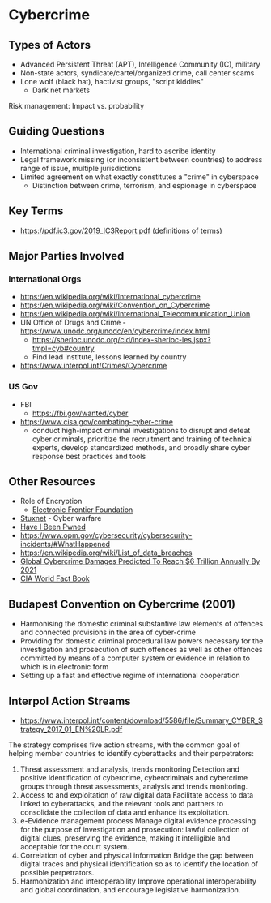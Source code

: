 # Cybercrime

## Types of Actors
* Advanced Persistent Threat (APT), Intelligence Community (IC), military
* Non-state actors, syndicate/cartel/organized crime, call center scams
* Lone wolf (black hat), hactivist groups, "script kiddies"
    * Dark net markets

Risk management: Impact vs. probability

## Guiding Questions
* International criminal investigation, hard to ascribe identity
* Legal framework missing (or inconsistent between countries) to address range of issue, multiple jurisdictions
* Limited agreement on what exactly constitutes a "crime" in cyberspace
    * Distinction between crime, terrorism, and espionage in cyberspace

## Key Terms
* https://pdf.ic3.gov/2019_IC3Report.pdf (definitions of terms)

## Major Parties Involved

### International Orgs
* https://en.wikipedia.org/wiki/International_cybercrime
* https://en.wikipedia.org/wiki/Convention_on_Cybercrime
* https://en.wikipedia.org/wiki/International_Telecommunication_Union
* UN Office of Drugs and Crime - https://www.unodc.org/unodc/en/cybercrime/index.html
    * https://sherloc.unodc.org/cld/index-sherloc-les.jspx?tmpl=cyb#country
    * Find lead institute, lessons learned by country
* https://www.interpol.int/Crimes/Cybercrime

### US Gov
* FBI
    * https://fbi.gov/wanted/cyber
* https://www.cisa.gov/combating-cyber-crime
    * conduct high-impact criminal investigations to disrupt and defeat cyber criminals, prioritize the recruitment and training of technical experts, develop standardized methods, and broadly share cyber response best practices and tools

## Other Resources
* Role of Encryption
    * [Electronic Frontier Foundation](https://www.eff.org/issues/privacy)
* [Stuxnet](https://www.youtube.com/watch?v=zEjUlbmD9kQ) - Cyber warfare
* [Have I Been Pwned](https://haveibeenpwned.com/)
* https://www.opm.gov/cybersecurity/cybersecurity-incidents/#WhatHappened
* https://en.wikipedia.org/wiki/List_of_data_breaches
* [Global Cybercrime Damages Predicted To Reach $6 Trillion Annually By 2021](https://cybersecurityventures.com/cybercrime-damages-6-trillion-by-2021/)
* [CIA World Fact Book](https://www.cia.gov/library/publications/resources/the-world-factbook/)

## Budapest Convention on Cybercrime (2001)

* Harmonising the domestic criminal substantive law elements of offences and connected provisions in the area of cyber-crime
* Providing for domestic criminal procedural law powers necessary for the investigation and prosecution of such offences as well as other offences committed by means of a computer system or evidence in relation to which is in electronic form
* Setting up a fast and effective regime of international cooperation

## Interpol Action Streams
* https://www.interpol.int/content/download/5586/file/Summary_CYBER_Strategy_2017_01_EN%20LR.pdf

The strategy comprises five action streams, with the common goal of helping member countries to identify cyberattacks and their perpetrators: 
1. Threat assessment and analysis, trends monitoring
Detection and positive identification of cybercrime, cybercriminals and cybercrime groups through threat assessments, analysis and trends monitoring. 
2. Access to and exploitation of raw digital data
Facilitate access to data linked to cyberattacks, and the relevant tools and partners to consolidate the collection of data and enhance its exploitation.
3. e-Evidence management process
Manage digital evidence processing for the purpose of investigation and prosecution: lawful collection
of digital clues, preserving the evidence, making it intelligible and acceptable for the court system.
4. Correlation of cyber and physical information
Bridge the gap between digital traces and physical identification so as to identify the location of possible perpetrators.
5. Harmonization and interoperability
Improve operational interoperability and global coordination, and encourage legislative harmonization.